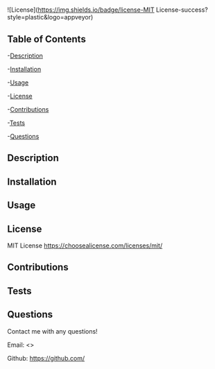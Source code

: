 
  # 

  ![License](https://img.shields.io/badge/license-MIT License-success?style=plastic&logo=appveyor)

  ## Table of Contents
  -[Description](#description)

  -[Installation](#installation)

  -[Usage](#usage)

  -[License](#license)

  -[Contributions](#contributions)

  -[Tests](#tests)

  -[Questions](#questions)


  ## Description
  

  ## Installation
  

  ## Usage
  

  ## License
 
  MIT License
  <https://choosealicense.com/licenses/mit/>

  ## Contributions
  

  ## Tests
  

  ## Questions
  Contact me with any questions!

  Email: <>

  Github: <https://github.com/>

